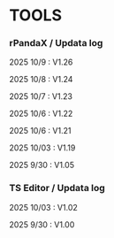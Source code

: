 # TOOLS

### rPandaX / Updata log

2025 10/9 : V1.26

2025 10/8 : V1.24

2025 10/7 : V1.23

2025 10/6 : V1.22

2025 10/6 : V1.21

2025 10/03 : V1.19

2025 9/30 : V1.05

### TS Editor / Updata log
2025 10/03 : V1.02

2025 9/30 : V1.00
